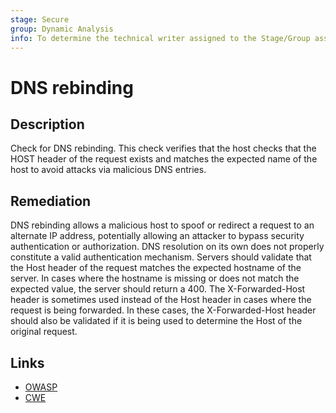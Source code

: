 ```yaml
---
stage: Secure
group: Dynamic Analysis
info: To determine the technical writer assigned to the Stage/Group associated with this page, see https://handbook.gitlab.com/handbook/product/ux/technical-writing/#assignments
---
```


# DNS rebinding

## Description

Check for DNS rebinding. This check verifies that the host checks that the HOST header of the request exists and matches the expected name of the host to avoid attacks via malicious DNS entries.

## Remediation

DNS rebinding allows a malicious host to spoof or redirect a request to an alternate IP address, potentially allowing an attacker to bypass security authentication or authorization. DNS resolution on its own does not properly constitute a valid authentication mechanism. Servers should validate that the Host header of the request matches the expected hostname of the server. In cases where the hostname is missing or does not match the expected value, the server should return a 400. The X-Forwarded-Host header is sometimes used instead of the Host header in cases where the request is being forwarded. In these cases, the X-Forwarded-Host header should also be validated if it is being used to determine the Host of the original request.

## Links

- [OWASP](https://owasp.org/Top10/A05_2021-Security_Misconfiguration/)
- [CWE](https://cwe.mitre.org/data/definitions/350.html)
